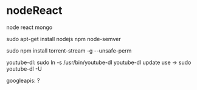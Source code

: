 # nodeReact
node react mongo

sudo apt-get install nodejs npm node-semver

sudo npm install torrent-stream -g --unsafe-perm

youtube-dl: sudo ln -s /usr/bin/youtube-dl youtube-dl
  update use -> sudo youtube-dl -U

googleapis: ?

